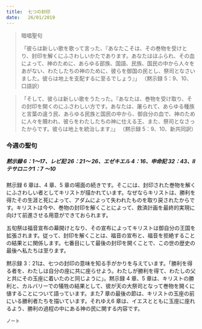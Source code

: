 ```yaml
---
title:  七つの封印
date:   26/01/2019
---
```


> <p>暗唱聖句</p>
> 「彼らは新しい歌を歌って言った、『あなたこそは、その巻物を受けとり、封印を解くにふさわしいかたであります。あなたはほふられ、その血によって、神のために、あらゆる部族、国語、民族、国民の中から人々をあがない、わたしたちの神のために、彼らを御国の民とし、祭司となさいました。彼らは地上を支配するに至るでしょう』」	 （黙示録 5：9、10、口語訳）

> <p></p>
> 「そして、彼らは新しい歌をうたった。『あなたは、巻物を受け取り、その封印を開くのにふさわしい方です。あなたは、屠られて、あらゆる種族と言葉の違う民、あらゆる民族と国民の中から、御自分の血で、神のために人々を贖われ、彼らをわたしたちの神に仕える王、また、祭司となさったからです。彼らは地上を統治します』」	 （黙示録 5：9、10、新共同訳）

### 今週の聖句

##### 黙示録 6：1～17、レビ記 26：21～ 26、エゼキエル 4：16、申命記 32：43、Ⅱテサロニケ1：7 ～10

黙示録 6 章は、4 章、5 章の場面の続きです。そこには、封印された巻物を解くにふさわしい者としてキリストが描かれています。なぜならキリストは、勝利を得たその生涯と死によって、アダムによって失われたものを取り戻されたからです。キリストは今や、巻物の封印を解くことによって、救済計画を最終的実現に向けて前進させる用意ができておられます。

五旬祭は福音宣布の幕開けとなり、その宣布によってキリストは御自分の王国を拡張されます。従って、封印を解くことは、福音の宣布と、福音を拒絶することの結果とに関係します。七番目にして最後の封印を開くことで、この世の歴史の最後へ私たちは至ります。

黙示録 3：21は、七つの封印の意味を知る手がかりを与えています。「勝利を得る者を、わたしは自分の座に共に座らせよう。わたしが勝利を得て、わたしの父と共にその玉座に着いたのと同じように」。黙示録 4 章、5 章は、キリストの勝利と、カルバリーでの犠牲の結果として、彼が天の大祭司となって巻物を開くに値することについて語っています。また7 章の最後の節は、キリストの玉座の前にいる勝利者たちを描いています。それゆえ6 章は、イエスとともに玉座に座れるよう、勝利の過程の中にある神の民に関する内容です。

`ノート`